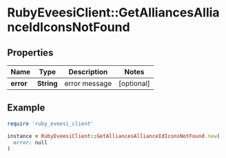 # RubyEveesiClient::GetAlliancesAllianceIdIconsNotFound

## Properties

| Name | Type | Description | Notes |
| ---- | ---- | ----------- | ----- |
| **error** | **String** | error message | [optional] |

## Example

```ruby
require 'ruby_eveesi_client'

instance = RubyEveesiClient::GetAlliancesAllianceIdIconsNotFound.new(
  error: null
)
```

